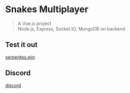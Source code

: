# Snakes Multiplayer

> A Vue.js project <br />
> Node.js, Express, Socket.IO, MongoDB on backend


## Test it out
[serpentes.win](http://www.serpentes.win "serpentes.win")


## Discord
[discord](https://discord.gg/Tq8UJyV "discord")
